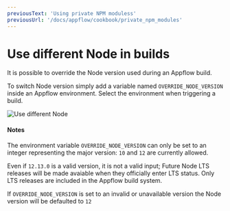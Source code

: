 ```yaml
---
previousText: 'Using private NPM moduless'
previousUrl: '/docs/appflow/cookbook/private_npm_modules'
---
```


# Use different Node in builds

It is possible to override the Node version used during an Appflow build.

To switch Node version simply add a variable named `OVERRIDE_NODE_VERSION` inside an Appflow environment. Select the  environment when triggering a build.

![Use different Node](/docs/assets/img/appflow/cookbook/switch-node-version.png)

#### Notes

The environment variable `OVERRIDE_NODE_VERSION` can only be set 
to an integer representing the major version: `10` and `12` are currently allowed. 

Even if `12.13.0` is a valid version, it is not a valid input; Future Node LTS releases will be made avaiable when they officially enter LTS status. Only LTS releases are included in the Appflow build system. 

If `OVERRIDE_NODE_VERSION` is set to an invalid or unavailable version the Node version will be defaulted to `12`
